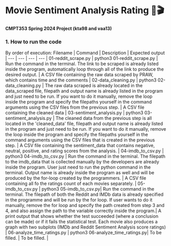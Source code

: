 # Movie Sentiment Analysis Rating 🎥🎬
#### CMPT353 Spring 2024 Project (kta98 and vaa13)

### 1. How to run the code
By order of execution:
Filename | Command | Description | Expected output |
--- | --- | --- |  --- | 
01-reddit_scrape.py | python3 01-reddit_scrape.py | Run the command in the terminal. The link to be scraped is already listed inside the program, automatically loop through all of the link to produce the desired output. | A CSV file containing the raw data scraped by PRAW, which contains time and the comments | 
02-data_cleaning.py | python3 02-data_cleaning.py | The raw data scraped is already located in the data_scraped file, filepath and output name is already listed in the program and just need to be run. If you want to do it manually, remove the loop inside the program and specify the filepaths yourself in the command arguments using the CSV files from the previous step. | A CSV file containing the cleaned data | 
03-sentiment_analysis.py | python3 03-sentiment_analysis.py | The cleaned data from the previous step is all located in the 'cleaned_data' file, filepath and output name is already listed in the program and just need to be run. If you want to do it manually, remove the loop inside the program and specify the filepaths yourself in the command arguments using the CSV files that is created in the previous step. | A CSV file containing the sentiment_data that contains negative, neutral, positive, and rating scores from the analysis. |
04-imdb_to_csv.py | python3 04-imdb_to_csv.py | Run the command in the terminal. The filepath to the imdb_data that is collected manually by the developers are already inside the program. User just need to run the python command in the terminal. Output name is already inside the program as well and will be produced by the for-loop created by the programmers.  | A CSV file containing all fo the ratings count of each movies separately. | 
05-imdb_to_csv.py | python3 05-imdb_to_csv.py| Run the command in the terminal. The filepath of both the Reddit and IMDb data is already specified in the programme and will be run by the for loop. If user wants to do it manually, remove the for loop and specify the path created from step 3 and 4, and also assign the path to the variable correctly inside the program.| A print output that shows whether the test succeeded (where a conclusion can be made) or if it fails the statistical test. Each movie also produces a graph with two subplots (IMDb and Reddit Sentiment Analysis score ratings) | 
06-analyze_time_ratings.py | python3 06-analyze_time_ratings.py| To be filled. | To be filled. | 


